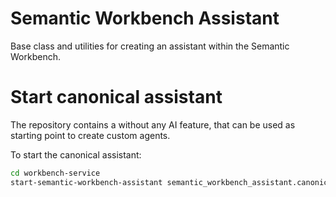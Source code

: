 # Semantic Workbench Assistant

Base class and utilities for creating an assistant within the Semantic Workbench.

# Start canonical assistant

The repository contains a without any AI feature, that can be used as starting point to create custom agents.

To start the canonical assistant:

```sh
cd workbench-service
start-semantic-workbench-assistant semantic_workbench_assistant.canonical:app
```
